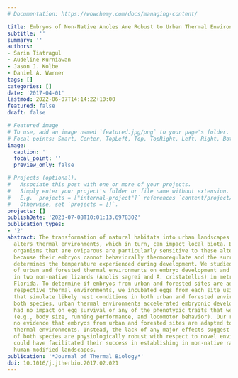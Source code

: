 ```yaml
---
# Documentation: https://wowchemy.com/docs/managing-content/

title: Embryos of Non-Native Anoles Are Robust to Urban Thermal Environments
subtitle: ''
summary: ''
authors:
- Sarin Tiatragul
- Audeline Kurniawan
- Jason J. Kolbe
- Daniel A. Warner
tags: []
categories: []
date: '2017-04-01'
lastmod: 2022-06-07T14:14:22+10:00
featured: false
draft: false

# Featured image
# To use, add an image named `featured.jpg/png` to your page's folder.
# Focal points: Smart, Center, TopLeft, Top, TopRight, Left, Right, BottomLeft, Bottom, BottomRight.
image:
  caption: ''
  focal_point: ''
  preview_only: false

# Projects (optional).
#   Associate this post with one or more of your projects.
#   Simply enter your project's folder or file name without extension.
#   E.g. `projects = ["internal-project"]` references `content/project/deep-learning/index.md`.
#   Otherwise, set `projects = []`.
projects: []
publishDate: '2023-07-08T10:01:13.697830Z'
publication_types:
- '2'
abstract: The transformation of natural habitats into urban landscapes dramatically
  alters thermal environments, which in turn, can impact local biota. Ectothermic
  organisms that are oviparous are particularly sensitive to these altered environments
  because their embryos cannot behaviorally thermoregulate and the surrounding environment
  determines the temperature experienced during development. We studied the effects
  of urban and forested thermal environments on embryo development and hatchling phenotypes
  in two non-native lizards (Anolis sagrei and A. cristatellus) in metropolitan Miami,
  Florida. To determine if embryos from urban and forested sites are adapted to their
  respective thermal environments, we incubated eggs from each site using temperatures
  that simulate likely nest conditions in both urban and forested environments. For
  both species, urban thermal environments accelerated embryonic development, but
  had no impact on egg survival or any of the phenotypic traits that were measured
  (e.g., body size, running performance, and locomotor behavior). Our results provide
  no evidence that embryos from urban and forested sites are adapted to their respective
  thermal environments. Instead, the lack of any major effects suggest that embryos
  of both species are physiologically robust with respect to novel environments, which
  could have facilitated their success in establishing in non-native ranges and in
  human-modified landscapes.
publication: '*Journal of Thermal Biology*'
doi: 10.1016/j.jtherbio.2017.02.021
---
```

